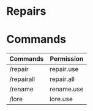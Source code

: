 # Repairs

# Commands

| Commands | Permission |
|-|-|
|/repair|repair.use|op|
|/repairall|repair.all|op|
|/rename|rename.use|op|
|/lore|lore.use|op|
